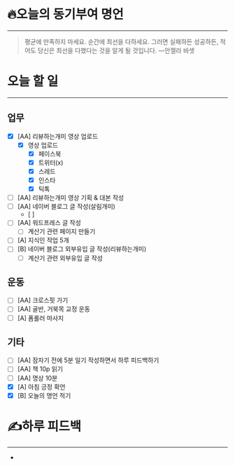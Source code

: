 # 🔥오늘의 동기부여 명언

---
>평균에 만족하지 마세요. 순간에 최선을 다하세요. 그러면 실패하든 성공하든, 적어도 당신은 최선을 다했다는 것을 알게 될 것입니다.
>—안젤라 바셋

# 오늘 할 일
---
## 업무
- [x] [AA] 리뷰하는개미 영상 업로드
	- [x] 영상 업로드
		- [x] 페이스북
		- [x] 트위터(x)
		- [x] 스레드
		- [x] 인스타
		- [x] 틱톡
- [ ] [AA] 리뷰하는개미 영상 기획 & 대본 작성
- [ ] [AA] 네이버 블로그 글 작성(살림개미)
	- [ ] 
- [ ] [AA] 워드프레스 글 작성
	- [ ] 계산기 관련 페이지 만들기
- [ ] [A] 지식인 작업 5개
- [ ] [B] 네이버 블로그 외부유입 글 작성(리뷰하는개미)
	- [ ] 계산기 관련 외부유입 글 작성

## 운동
- [ ] [AA] 크로스핏 가기
- [ ] [AA] 골반, 거북목 교정 운동
- [ ] [A] 폼롤러 마사지

## 기타
- [ ] [AA] 잠자기 전에 5분 일기 작성하면서 하루 피드백하기
- [ ] [AA] 책 10p 읽기
- [ ] [AA] 명상 10분
- [x] [A] 아침 긍정 확언
- [x] [B] 오늘의 명언 적기

# ✍하루 피드백
---
- 